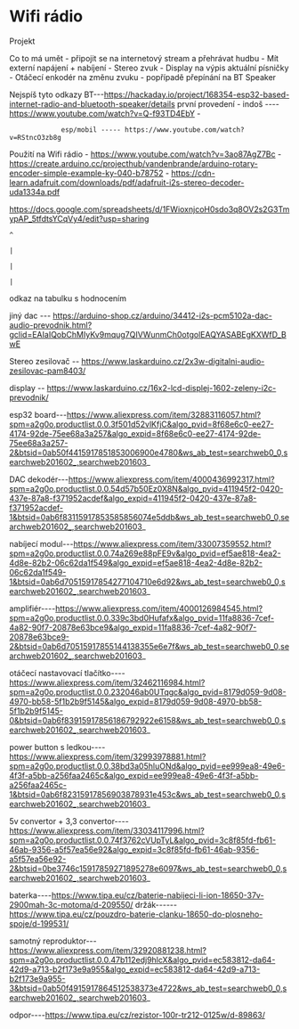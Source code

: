# Wifi rádio
Projekt 

Co to má umět - připojit se na internetový stream a přehrávat hudbu
              - Mít externí napájení + nabíjení
              - Stereo zvuk
              - Display na výpis aktuální písničky
              - Otáčecí enkodér na změnu zvuku 
              - popřípadě přepínání na BT Speaker



Nejspíš tyto odkazy BT---https://hackaday.io/project/168354-esp32-based-internet-radio-and-bluetooth-speaker/details
                  první provedení - indoš ----https://www.youtube.com/watch?v=Q-f93TD4EbY
                                  -  
                                  
                 esp/mobil ----- https://www.youtube.com/watch?v=RStncO3zb8g


Použití na Wifi rádio - https://www.youtube.com/watch?v=3ao87AgZ7Bc
                      - https://create.arduino.cc/projecthub/vandenbrande/arduino-rotary-encoder-simple-example-ky-040-b78752
                      - https://cdn-learn.adafruit.com/downloads/pdf/adafruit-i2s-stereo-decoder-uda1334a.pdf


https://docs.google.com/spreadsheets/d/1FWioxnjcoH0sdo3q8OV2s2G3TmypAP_5tfdtsYCqVy4/edit?usp=sharing

    ^
    
    |
    
    |
    
    |
    
odkaz na tabulku s hodnocením





jiný dac --- https://arduino-shop.cz/arduino/34412-i2s-pcm5102a-dac-audio-prevodnik.html?gclid=EAIaIQobChMIyKv9mqug7QIVWunmCh0otgolEAQYASABEgKXWfD_BwE

Stereo zesilovač -- https://www.laskarduino.cz/2x3w-digitalni-audio-zesilovac-pam8403/

display -- https://www.laskarduino.cz/16x2-lcd-displej-1602-zeleny-i2c-prevodnik/



        
   esp32 board---https://www.aliexpress.com/item/32883116057.html?spm=a2g0o.productlist.0.0.3f501d52vlKfjC&algo_pvid=8f68e6c0-ee27-4174-92de-75ee68a3a257&algo_expid=8f68e6c0-ee27-4174-92de-75ee68a3a257-2&btsid=0ab50f4415917851853006900e4780&ws_ab_test=searchweb0_0,searchweb201602_,searchweb201603_
   
   
   
   
   DAC dekodér---https://www.aliexpress.com/item/4000436992317.html?spm=a2g0o.productlist.0.0.54d57b50Ez0X8N&algo_pvid=411945f2-0420-437e-87a8-f371952acdef&algo_expid=411945f2-0420-437e-87a8-f371952acdef-1&btsid=0ab6f83115917853585856074e5ddb&ws_ab_test=searchweb0_0,searchweb201602_,searchweb201603_
   
   
   
   
   nabíjecí modul---https://www.aliexpress.com/item/33007359552.html?spm=a2g0o.productlist.0.0.74a269e88pFE9v&algo_pvid=ef5ae818-4ea2-4d8e-82b2-06c62da1f549&algo_expid=ef5ae818-4ea2-4d8e-82b2-06c62da1f549-1&btsid=0ab6d70515917854277104710e6d92&ws_ab_test=searchweb0_0,searchweb201602_,searchweb201603_
   
   
   
   amplifiér----https://www.aliexpress.com/item/4000126984545.html?spm=a2g0o.productlist.0.0.339c3bd0Hufafx&algo_pvid=11fa8836-7cef-4a82-90f7-20878e63bce9&algo_expid=11fa8836-7cef-4a82-90f7-20878e63bce9-2&btsid=0ab6d70515917855144138355e6e7f&ws_ab_test=searchweb0_0,searchweb201602_,searchweb201603_
   
   
   otáčecí nastavovací tlačítko----https://www.aliexpress.com/item/32462116984.html?spm=a2g0o.productlist.0.0.232046ab0UTqgc&algo_pvid=8179d059-9d08-4970-bb58-5f1b2b9f5145&algo_expid=8179d059-9d08-4970-bb58-5f1b2b9f5145-0&btsid=0ab6f83915917856186792922e6158&ws_ab_test=searchweb0_0,searchweb201602_,searchweb201603_
   
   
   
   
   power button s ledkou----https://www.aliexpress.com/item/32993978881.html?spm=a2g0o.productlist.0.0.38bd3a05hluONd&algo_pvid=ee999ea8-49e6-4f3f-a5bb-a256faa2465c&algo_expid=ee999ea8-49e6-4f3f-a5bb-a256faa2465c-1&btsid=0ab6f82315917856903878931e453c&ws_ab_test=searchweb0_0,searchweb201602_,searchweb201603_
   
   
   
   5v convertor + 3,3 convertor----https://www.aliexpress.com/item/33034117996.html?spm=a2g0o.productlist.0.0.74f3762cVUpTyL&algo_pvid=3c8f85fd-fb61-46ab-9356-a5f57ea56e92&algo_expid=3c8f85fd-fb61-46ab-9356-a5f57ea56e92-2&btsid=0be3746c15917859271895278e6097&ws_ab_test=searchweb0_0,searchweb201602_,searchweb201603_
   
   
   
   
   baterka----https://www.tipa.eu/cz/baterie-nabijeci-li-ion-18650-37v-2900mah-3c-motoma/d-209550/
   držák------https://www.tipa.eu/cz/pouzdro-baterie-clanku-18650-do-plosneho-spoje/d-199531/
   
   
   
   samotný reproduktor---https://www.aliexpress.com/item/32920881238.html?spm=a2g0o.productlist.0.0.47b112edj9hlcX&algo_pvid=ec583812-da64-42d9-a713-b2f173e9a955&algo_expid=ec583812-da64-42d9-a713-b2f173e9a955-3&btsid=0ab50f4915917864512538373e4722&ws_ab_test=searchweb0_0,searchweb201602_,searchweb201603_
   
   
   
   
   odpor----https://www.tipa.eu/cz/rezistor-100r-tr212-0125w/d-89863/
   
            
            
            
         
